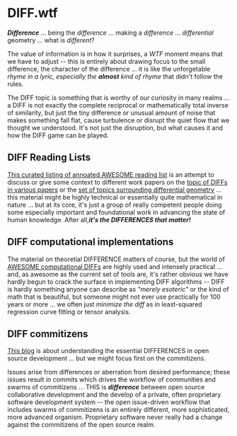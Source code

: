 # DIFF.wtf

***Difference*** ... being the *difference*  ... making a *difference* ... *differential* geometry ... what is *different*?

The value of information is in how it surprises, a *WTF* moment means that we have to adjust -- this is entirely about drawing focus to the small difference, the character of the difference ... it is like the unforgetable *rhyme in a lyric, especially the* ***almost*** *kind of rhyme* that didn't follow the rules.

The DIFF topic is something that is worthy of our curiosity in many realms ... a DIFF is not exactly the complete reciprocal or mathematically total inverse of similarity, but just the tiny difference or unusual amount of noise that makes something fall flat, cause turbulence or disrupt the quiet flow that we thought we understood. It's not just the disruption, but what causes it and how the DIFF game can be played.

## DIFF Reading Lists

[This curated listing of annoated AWESOME reading list](https://diffwtf.github.io/readinglist) is an attempt to discuss or give some context to different work papers on the [topic of DIFFs in various papers](https://arxiv.org/search/?query=diff&searchtype=title&source=header) or the [set of topics surrounding differential geometry](https://mathoverflow.net/questions/tagged/dg.differential-geometry) ... this material might be highly technical or essentially quite mathematical in nature ... but at its core, it's just a group of really competent people doing some especially important and foundational work in advancing the state of human knowledge. After all,***it's the DIFFERENCES that matter!***

## DIFF computational implementations

The material on theoretial DIFFERENCE matters of course, but the world of [AWESOME computational DIFFs](https://diffwtf.github.io/awesomeDIFF) are highly used and intensely practical ... and, as awesome as the current set of tools are, it's rather obvious we have hardly begun to crack the surface in implementing DIFF algorithms -- DIFF is hardly something anyone can describe as *"merely esoteric"* or the kind of math that is beautiful, but someone might not ever use practically for 100 years or more ... we often just *minimize the diff* as in least-squared regression curve fitting or tensor analysis.

## DIFF commitizens

[This blog](https://diffwtf.github.io/commitizen) is about understanding the essential DIFFERENCES in open source development ... but we might focus first on the commitizens. 

Issues arise from differences or aberration from desired performance; these issues result in commits which drives the workflow of communities and swarms of commitizens ... THIS is ***difference*** between open source collaborative development and the develop of a private, often proprietary software development system -- the open issue-driven workflow that includes swarms of commitizens is an entirely different, more sophisticated, more advanced organism. Proprietary software never really had a change against the commitizens of the open source realm. 
